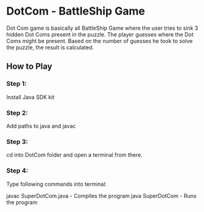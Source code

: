 # DotCom - BattleShip Game
Dot Com game is basically all BattleShip Game where the user tries to sink 3 hidden Dot Coms present in the puzzle. The player guesses where the Dot Coms might be present. Based on the number of guesses he took to solve the puzzle, the result is calculated.

## How to Play

### Step 1: 
Install Java SDK kit

### Step 2: 
Add paths to java and javac

### Step 3: 
cd into DotCom folder and open a terminal from there.

### Step 4:
Type following commands into terminal:

javac SuperDotCom.java  - Compiles the program
java SuperDotCom  - Runs the program

